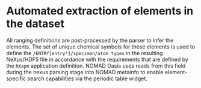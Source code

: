 # Automated extraction of elements in the dataset

All ranging definitions are post-processed by the parser to infer the elements. The set of unique chemical symbols
for these elements is used to define the `/ENTRY[entry*]/specimen/atom_types` in the resulting NeXus/HDF5 file in accordance with the
requirements that are defined by the `NXapm` application definition. NOMAD Oasis uses reads from this field during the nexus
parsing stage into NOMAD metainfo to enable element-specific search capabilities via the periodic table widget.
